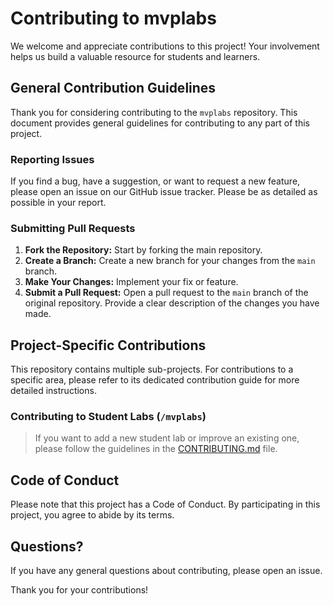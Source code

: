# Contributing to mvplabs

We welcome and appreciate contributions to this project! Your involvement helps us build a valuable resource for students and learners.

## General Contribution Guidelines

Thank you for considering contributing to the `mvplabs` repository. This document provides general guidelines for contributing to any part of this project.

### Reporting Issues

If you find a bug, have a suggestion, or want to request a new feature, please open an issue on our GitHub issue tracker. Please be as detailed as possible in your report.

### Submitting Pull Requests

1. **Fork the Repository:** Start by forking the main repository.
2. **Create a Branch:** Create a new branch for your changes from the `main` branch.
3. **Make Your Changes:** Implement your fix or feature.
4. **Submit a Pull Request:** Open a pull request to the `main` branch of the original repository. Provide a clear description of the changes you have made.

## Project-Specific Contributions

This repository contains multiple sub-projects. For contributions to a specific area, please refer to its dedicated contribution guide for more detailed instructions.

### Contributing to Student Labs (`/mvplabs`)

> If you want to add a new student lab or improve an existing one, please follow the guidelines in the [CONTRIBUTING.md](CONTRIBUTING.md) file.

## Code of Conduct

Please note that this project has a Code of Conduct. By participating in this project, you agree to abide by its terms.

## Questions?

If you have any general questions about contributing, please open an issue.

Thank you for your contributions!